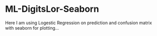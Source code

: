 # ML-DigitsLor-Seaborn
Here I am using Logestic Regression on prediction and confusion matrix with seaborn for plotting...
